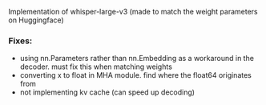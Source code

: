 Implementation of whisper-large-v3 (made to match the weight parameters on Huggingface)

### Fixes:
* using nn.Parameters rather than nn.Embedding as a workaround in the decoder. must fix this when matching weights
* converting x to float in MHA module. find where the float64 originates from
* not implementing kv cache (can speed up decoding)
